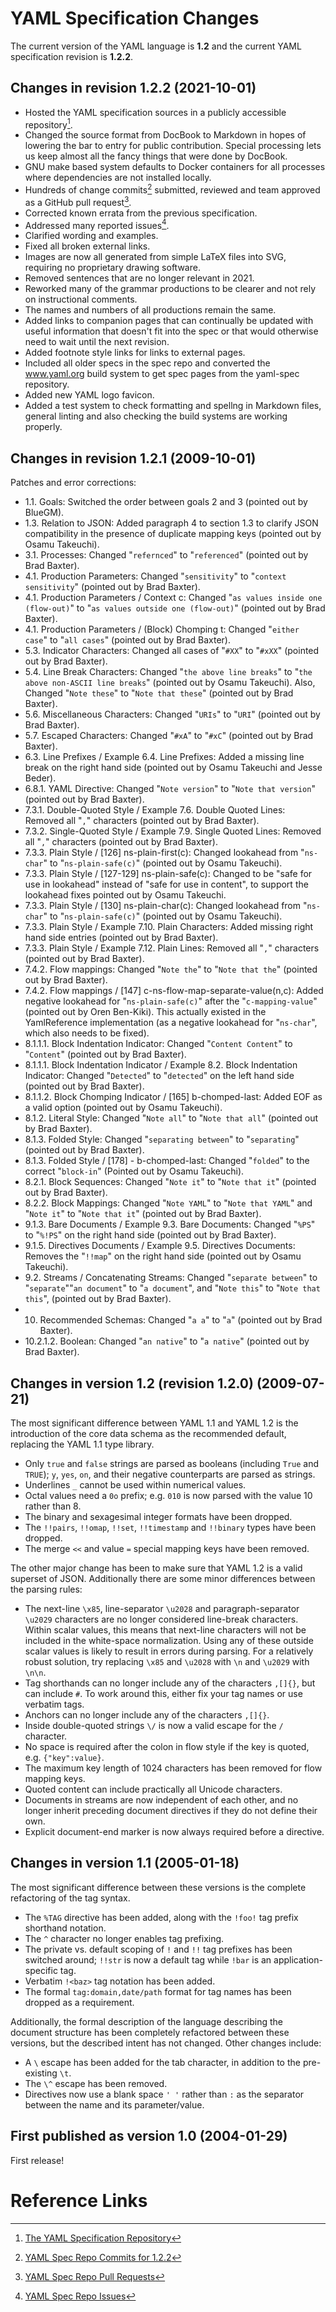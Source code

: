 # YAML Specification Changes

The current version of the YAML language is **1.2** and the current YAML
specification revision is **1.2.2**.


## Changes in revision 1.2.2 (2021-10-01)

* Hosted the YAML specification sources in a publicly accessible
  repository[^repo].
* Changed the source format from DocBook to Markdown in hopes of lowering the
  bar to entry for public contribution. Special processing lets us keep almost
  all the fancy things that were done by DocBook.
* GNU make based system defaults to Docker containers for all processes where
  dependencies are not installed locally.
* Hundreds of change commits[^commits] submitted, reviewed and team approved as
  a GitHub pull request[^pulls].
* Corrected known errata from the previous specification.
* Addressed many reported issues[^issues].
* Clarified wording and examples.
* Fixed all broken external links.
* Images are now all generated from simple LaTeX files into SVG, requiring no
  proprietary drawing software.
* Removed sentences that are no longer relevant in 2021.
* Reworked many of the grammar productions to be clearer and not rely on
  instructional comments.
* The names and numbers of all productions remain the same.
* Added links to companion pages that can continually be updated with useful
  information that doesn't fit into the spec or that would otherwise need to
  wait until the next revision.
* Added footnote style links for links to external pages.
* Included all older specs in the spec repo and converted the www.yaml.org
  build system to get spec pages from the yaml-spec repository.
* Added new YAML logo favicon.
* Added a test system to check formatting and spellng in Markdown files,
  general linting and also checking the build systems are working properly.


## Changes in revision 1.2.1 (2009-10-01)

Patches and error corrections:

* 1.1. Goals: Switched the order between goals 2 and 3 (pointed out by BlueGM).
* 1.3. Relation to JSON: Added paragraph 4 to section 1.3 to clarify JSON
  compatibility in the presence of duplicate mapping keys (pointed out by Osamu
  Takeuchi).
* 3.1. Processes: Changed "`refernced`" to "`referenced`" (pointed out by Brad
  Baxter).
* 4.1. Production Parameters: Changed "`sensitivity`" to "`context
  sensitivity`" (pointed out by Brad Baxter).
* 4.1. Production Parameters / Context c: Changed "`as values inside one
  (flow-out)`" to "`as values outside one (flow-out)`" (pointed out by Brad
  Baxter).
* 4.1. Production Parameters / (Block) Chomping t: Changed "`either case`" to
  "`all cases`" (pointed out by Brad Baxter).
* 5.3. Indicator Characters: Changed all cases of "`#XX`" to "`#xXX`" (pointed
  out by Brad Baxter).
* 5.4. Line Break Characters: Changed "`the above line breaks`" to "`the above
  non-ASCII line breaks`" (pointed out by Osamu Takeuchi). Also, Changed "`Note
  these`" to "`Note that these`" (pointed out by Brad Baxter).
* 5.6. Miscellaneous Characters: Changed "`URIs`" to "`URI`" (pointed out by
  Brad Baxter).
* 5.7. Escaped Characters: Changed "`#xA`" to "`#xC`" (pointed out by Brad
  Baxter).
* 6.3. Line Prefixes / Example 6.4. Line Prefixes: Added a missing line break
  on the right hand side (pointed out by Osamu Takeuchi and Jesse Beder).
* 6.8.1. YAML Directive: Changed "`Note version`" to "`Note that version`"
  (pointed out by Brad Baxter).
* 7.3.1. Double-Quoted Style / Example 7.6. Double Quoted Lines: Removed all
  "`,`" characters (pointed out by Brad Baxter).
* 7.3.2. Single-Quoted Style / Example 7.9. Single Quoted Lines: Removed all
  "`,`" characters (pointed out by Brad Baxter).
* 7.3.3. Plain Style / [126] ns-plain-first(c): Changed lookahead from
  "`ns-char`" to "`ns-plain-safe(c)`" (pointed out by Osamu Takeuchi).
* 7.3.3. Plain Style / [127-129] ns-plain-safe(c): Changed to be "safe for use
  in lookahead" instead of "safe for use in content", to support the lookahead
  fixes pointed out by Osamu Takeuchi.
* 7.3.3. Plain Style / [130] ns-plain-char(c): Changed lookahead from
  "`ns-char`" to "`ns-plain-safe(c)`" (pointed out by Osamu Takeuchi).
* 7.3.3. Plain Style / Example 7.10. Plain Characters: Added missing right hand
  side entries (pointed out by Brad Baxter).
* 7.3.3. Plain Style / Example 7.12. Plain Lines: Removed all "`,`" characters
  (pointed out by Brad Baxter).
* 7.4.2. Flow mappings: Changed "`Note the`" to "`Note that the`" (pointed out
  by Brad Baxter).
* 7.4.2. Flow mappings / [147] c-ns-flow-map-separate-value(n,c): Added
  negative lookahead for "`ns-plain-safe(c)`" after the "`c-mapping-value`"
  (pointed out by Oren Ben-Kiki). This actually existed in the YamlReference
  implementation (as a negative lookahead for "`ns-char`", which also needs to
  be fixed).
* 8.1.1.1. Block Indentation Indicator: Changed "`Content Content`" to
  "`Content`" (pointed out by Brad Baxter).
* 8.1.1.1. Block Indentation Indicator / Example 8.2. Block Indentation
  Indicator: Changed "`Detected`" to "`detected`" on the left hand side
  (pointed out by Brad Baxter).
* 8.1.1.2. Block Chomping Indicator / [165] b-chomped-last: Added EOF as a
  valid option (pointed out by Osamu Takeuchi).
* 8.1.2. Literal Style: Changed "`Note all`" to "`Note that all`" (pointed out
  by Brad Baxter).
* 8.1.3. Folded Style: Changed "`separating between`" to "`separating`"
  (pointed out by Brad Baxter).
* 8.1.3. Folded Style / [178] - b-chomped-last: Changed "`folded`" to the
  correct "`block-in`" (Pointed out by Osamu Takeuchi).
* 8.2.1. Block Sequences: Changed "`Note it`" to "`Note that it`" (pointed out
  by Brad Baxter).
* 8.2.2. Block Mappings: Changed "`Note YAML`" to "`Note that YAML`" and "`Note
  it`" to "`Note that it`" (pointed out by Brad Baxter).
* 9.1.3. Bare Documents / Example 9.3. Bare Documents: Changed "`%PS`" to
  "`%!PS`" on the right hand side (pointed out by Brad Baxter).
* 9.1.5. Directives Documents / Example 9.5. Directives Documents: Removes the
  "`!!map`" on the right hand side (pointed out by Osamu Takeuchi).
* 9.2. Streams / Concatenating Streams: Changed "`separate between`" to
  "`separate`""`an document`" to "`a document`", and "`Note this`" to "`Note
  that this`", (pointed out by Brad Baxter).
* 10. Recommended Schemas: Changed "`a a`" to "`a`" (pointed out by Brad
  Baxter).
* 10.2.1.2. Boolean: Changed "`an native`" to "`a native`" (pointed out by Brad
  Baxter).


## Changes in version 1.2 (revision 1.2.0) (2009-07-21)

The most significant difference between YAML 1.1 and YAML 1.2 is the
introduction of the core data schema as the recommended default, replacing the
YAML 1.1 type library.

* Only `true` and `false` strings are parsed as booleans (including `True` and
  `TRUE`); `y`, `yes`, `on`, and their negative counterparts are parsed as
  strings.
* Underlines `_` cannot be used within numerical values.
* Octal values need a `0o` prefix; e.g. `010` is now parsed with the value 10
  rather than 8.
* The binary and sexagesimal integer formats have been dropped.
* The `!!pairs`, `!!omap`, `!!set`, `!!timestamp` and `!!binary` types have
  been dropped.
* The merge `<<` and value `=` special mapping keys have been removed.

The other major change has been to make sure that YAML 1.2 is a valid superset
of JSON.
Additionally there are some minor differences between the parsing rules:

* The next-line `\x85`, line-separator `\u2028` and paragraph-separator
  `\u2029` characters are no longer considered line-break characters. Within
  scalar values, this means that next-line characters will not be included in
  the white-space normalization. Using any of these outside scalar values is
  likely to result in errors during parsing. For a relatively robust solution,
  try replacing `\x85` and `\u2028` with `\n` and `\u2029` with `\n\n`.
* Tag shorthands can no longer include any of the characters `,[]{}`, but can
  include `#`. To work around this, either fix your tag names or use verbatim
  tags.
* Anchors can no longer include any of the characters `,[]{}`.
* Inside double-quoted strings `\/` is now a valid escape for the `/`
  character.
* No space is required after the colon in flow style if the key is quoted, e.g.
  `{"key":value}`.
* The maximum key length of 1024 characters has been removed for flow mapping
  keys.
* Quoted content can include practically all Unicode characters.
* Documents in streams are now independent of each other, and no longer inherit
  preceding document directives if they do not define their own.
* Explicit document-end marker is now always required before a directive.

## Changes in version 1.1 (2005-01-18)

The most significant difference between these versions is the complete
refactoring of the tag syntax.

* The `%TAG` directive has been added, along with the `!foo!` tag prefix
  shorthand notation.
* The `^` character no longer enables tag prefixing.
* The private vs. default scoping of `!` and `!!` tag prefixes has been
  switched around; `!!str` is now a default tag while `!bar` is an
  application-specific tag.
* Verbatim `!<baz>` tag notation has been added.
* The formal `tag:domain,date/path` format for tag names has been dropped as a
  requirement.

Additionally, the formal description of the language describing the document
structure has been completely refactored between these versions, but the
described intent has not changed.
Other changes include:

* A `\` escape has been added for the tab character, in addition to the
  pre-existing `\t`.
* The `\^` escape has been removed.
* Directives now use a blank space `' '` rather than `:` as the separator
  between the name and its parameter/value.


## First published as version 1.0 (2004-01-29)

First release!


# Reference Links

[^repo]: [The YAML Specification Repository](https://github.com/yaml/yaml-spec)
[^issues]: [YAML Spec Repo Issues](https://github.com/yaml/yaml-spec/issues)
[^commits]: [YAML Spec Repo Commits for 1.2.2](https://github.com/yaml/yaml-spec/commits/1.2.2)
[^pulls]: [YAML Spec Repo Pull Requests](https://github.com/yaml/yaml-spec/pulls)
